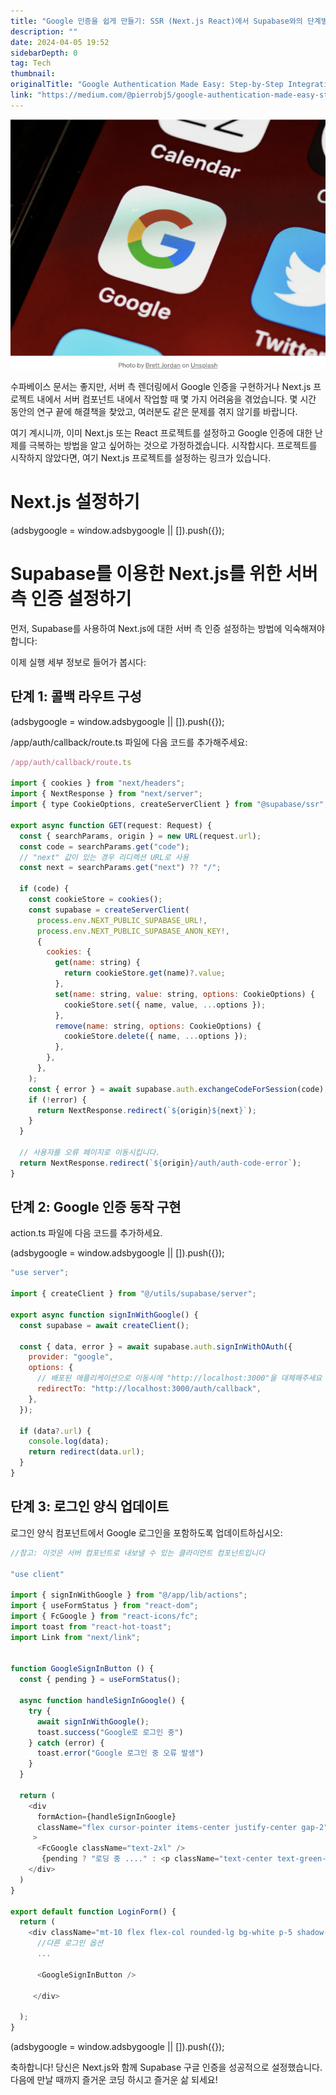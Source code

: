 ```yaml
---
title: "Google 인증을 쉽게 만들기: SSR (Next.js React)에서 Supabase와의 단계별 통합"
description: ""
date: 2024-04-05 19:52
sidebarDepth: 0
tag: Tech
thumbnail: 
originalTitle: "Google Authentication Made Easy: Step-by-Step Integration with Supabase in SSR (Next.js React)"
link: "https://medium.com/@pierrobj5/google-authentication-made-easy-step-by-step-integration-with-supabase-in-ssr-next-js-react-e70cc918e150"
---
```



![SupabaseNecessity](./img/GoogleAuthenticationMadeEasyStep-by-StepIntegrationwithSupabaseinSSRNextjsReact_0.png)

수파베이스 문서는 좋지만, 서버 측 렌더링에서 Google 인증을 구현하거나 Next.js 프로젝트 내에서 서버 컴포넌트 내에서 작업할 때 몇 가지 어려움을 겪었습니다. 몇 시간 동안의 연구 끝에 해결책을 찾았고, 여러분도 같은 문제를 겪지 않기를 바랍니다.

여기 계시니까, 이미 Next.js 또는 React 프로젝트를 설정하고 Google 인증에 대한 난제를 극복하는 방법을 알고 싶어하는 것으로 가정하겠습니다. 시작합시다. 프로젝트를 시작하지 않았다면, 여기 Next.js 프로젝트를 설정하는 링크가 있습니다.

# Next.js 설정하기

<!-- ui-log 수평형 -->
<ins class="adsbygoogle"
  style="display:block"
  data-ad-client="ca-pub-4877378276818686"
  data-ad-slot="9743150776"
  data-ad-format="auto"
  data-full-width-responsive="true"></ins>
<component is="script">
(adsbygoogle = window.adsbygoogle || []).push({});
</component>

# Supabase를 이용한 Next.js를 위한 서버 측 인증 설정하기

먼저, Supabase를 사용하여 Next.js에 대한 서버 측 인증 설정하는 방법에 익숙해져야 합니다:

이제 실행 세부 정보로 들어가 봅시다:

## 단계 1: 콜백 라우트 구성

<!-- ui-log 수평형 -->
<ins class="adsbygoogle"
  style="display:block"
  data-ad-client="ca-pub-4877378276818686"
  data-ad-slot="9743150776"
  data-ad-format="auto"
  data-full-width-responsive="true"></ins>
<component is="script">
(adsbygoogle = window.adsbygoogle || []).push({});
</component>

/app/auth/callback/route.ts 파일에 다음 코드를 추가해주세요:

```js
/app/auth/callback/route.ts

import { cookies } from "next/headers";
import { NextResponse } from "next/server";
import { type CookieOptions, createServerClient } from "@supabase/ssr";

export async function GET(request: Request) {
  const { searchParams, origin } = new URL(request.url);
  const code = searchParams.get("code");
  // "next" 값이 있는 경우 리디렉션 URL로 사용
  const next = searchParams.get("next") ?? "/";

  if (code) {
    const cookieStore = cookies();
    const supabase = createServerClient(
      process.env.NEXT_PUBLIC_SUPABASE_URL!,
      process.env.NEXT_PUBLIC_SUPABASE_ANON_KEY!,
      {
        cookies: {
          get(name: string) {
            return cookieStore.get(name)?.value;
          },
          set(name: string, value: string, options: CookieOptions) {
            cookieStore.set({ name, value, ...options });
          },
          remove(name: string, options: CookieOptions) {
            cookieStore.delete({ name, ...options });
          },
        },
      },
    );
    const { error } = await supabase.auth.exchangeCodeForSession(code);
    if (!error) {
      return NextResponse.redirect(`${origin}${next}`);
    }
  }

  // 사용자를 오류 페이지로 이동시킵니다.
  return NextResponse.redirect(`${origin}/auth/auth-code-error`);
}
```

## 단계 2: Google 인증 동작 구현

action.ts 파일에 다음 코드를 추가하세요.

<!-- ui-log 수평형 -->
<ins class="adsbygoogle"
  style="display:block"
  data-ad-client="ca-pub-4877378276818686"
  data-ad-slot="9743150776"
  data-ad-format="auto"
  data-full-width-responsive="true"></ins>
<component is="script">
(adsbygoogle = window.adsbygoogle || []).push({});
</component>

```js
"use server";

import { createClient } from "@/utils/supabase/server";

export async function signInWithGoogle() {
  const supabase = await createClient();

  const { data, error } = await supabase.auth.signInWithOAuth({
    provider: "google",
    options: {
      // 배포된 애플리케이션으로 이동시에 "http://localhost:3000"을 대체해주세요
      redirectTo: "http://localhost:3000/auth/callback",
    },
  });

  if (data?.url) {
    console.log(data);
    return redirect(data.url);
  }
}
```

## 단계 3: 로그인 양식 업데이트

로그인 양식 컴포넌트에서 Google 로그인을 포함하도록 업데이트하십시오:

```js
//참고: 이것은 서버 컴포넌트로 내보낼 수 있는 클라이언트 컴포넌트입니다

"use client"

import { signInWithGoogle } from "@/app/lib/actions";
import { useFormStatus } from "react-dom";
import { FcGoogle } from "react-icons/fc";
import toast from "react-hot-toast";
import Link from "next/link";


function GoogleSignInButton () {
  const { pending } = useFormStatus();

  async function handleSignInGoogle() {
    try {
      await signInWithGoogle();
      toast.success("Google로 로그인 중")
    } catch (error) {
      toast.error("Google 로그인 중 오류 발생")
    }
  }

  return (
    <div
      formAction={handleSignInGoogle}
      className="flex cursor-pointer items-center justify-center gap-2"
     >
      <FcGoogle className="text-2xl" />
       {pending ? "로딩 중 ...." : <p className="text-center text-green-500">Google로 로그인</p>}
    </div>
  )
}

export default function LoginForm() {
  return (
    <div className="mt-10 flex flex-col rounded-lg bg-white p-5 shadow-xl w-[30rem] md:p-10">
      //다른 로그인 옵션
      ...

      <GoogleSignInButton />
      
     </div>
   
  );
}
```

<!-- ui-log 수평형 -->
<ins class="adsbygoogle"
  style="display:block"
  data-ad-client="ca-pub-4877378276818686"
  data-ad-slot="9743150776"
  data-ad-format="auto"
  data-full-width-responsive="true"></ins>
<component is="script">
(adsbygoogle = window.adsbygoogle || []).push({});
</component>

축하합니다! 당신은 Next.js와 함께 Supabase 구글 인증을 성공적으로 설정했습니다. 다음에 만날 때까지 즐거운 코딩 하시고 즐거운 삶 되세요!